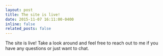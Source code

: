```yaml
---
layout: post
title: The site is live!
date: 2015-11-07 16:11:00-0400
inline: false
related_posts: false
---
```


The site is live! Take a look around and feel free to reach out to me if you have any questions or just want to chat.
